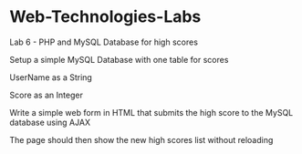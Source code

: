 # Web-Technologies-Labs

Lab 6 - PHP and MySQL Database for high scores

Setup a simple MySQL Database with one table for scores

UserName as a String

Score as an Integer

Write a simple web form in HTML that submits the high score to the MySQL database using AJAX

The page should then show the new high scores list without reloading
